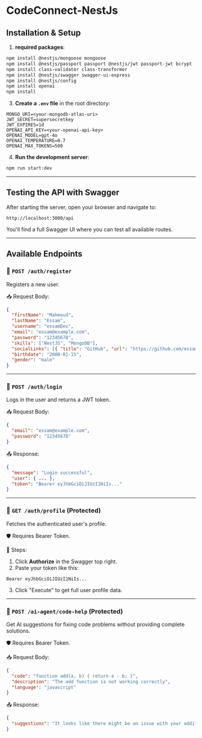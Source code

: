 # CodeConnect-NestJs

## Installation & Setup

1. **required packages**:

```bash
npm install @nestjs/mongoose mongoose
npm install @nestjs/passport passport @nestjs/jwt passport-jwt bcrypt
npm install class-validator class-transformer
npm install @nestjs/swagger swagger-ui-express
npm install @nestjs/config
npm install openai
npm install
```

3. **Create a `.env` file** in the root directory:

```env
MONGO_URI=<your-mongodb-atlas-uri>
JWT_SECRET=supersecretkey
JWT_EXPIRES=1d
OPENAI_API_KEY=<your-openai-api-key>
OPENAI_MODEL=gpt-4o
OPENAI_TEMPERATURE=0.7
OPENAI_MAX_TOKENS=500
```

4. **Run the development server**:

```bash
npm run start:dev
```

---

## Testing the API with Swagger

After starting the server, open your browser and navigate to:

```
http://localhost:3000/api
```

You'll find a full Swagger UI where you can test all available routes.

---

## Available Endpoints

### 🔸 `POST /auth/register`

Registers a new user.

📥 Request Body:

```json
{
  "firstName": "Mahmoud",
  "lastName": "Essam",
  "username": "essamDev",
  "email": "essam@example.com",
  "password": "12345678",
  "skills": ["NestJS", "MongoDB"],
  "socialLinks": [{ "title": "GitHub", "url": "https://github.com/essam" }],
  "birthdate": "2000-01-15",
  "gender": "male"
}
```

---

### 🔸 `POST /auth/login`

Logs in the user and returns a JWT token.

📥 Request Body:

```json
{
  "email": "essam@example.com",
  "password": "12345678"
}
```

📤 Response:

```json
{
  "message": "Login successful",
  "user": { ... },
  "token": "Bearer eyJhbGciOiJIUzI1NiIs..."
}
```

---

### 🔸 `GET /auth/profile` (Protected)

Fetches the authenticated user's profile.

🛡 Requires Bearer Token.

📌 Steps:

1. Click **Authorize** in the Swagger top right.
2. Paste your token like this:

```
Bearer eyJhbGciOiJIUzI1NiIs...
```

3. Click "Execute" to get full user profile data.

---

### 🔸 `POST /ai-agent/code-help` (Protected)

Get AI suggestions for fixing code problems without providing complete solutions.

🛡 Requires Bearer Token.

📥 Request Body:

```json
{
  "code": "function add(a, b) { return a - b; }",
  "description": "The add function is not working correctly",
  "language": "javascript"
}
```

📤 Response:

```json
{
  "suggestions": "It looks like there might be an issue with your addition function. Consider checking the operator you're using in the return statement. For addition, you should use the '+' operator instead of what's currently there."
}
```
